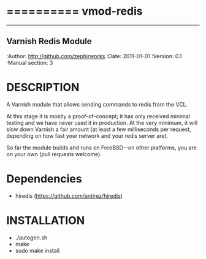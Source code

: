 ==========
vmod-redis
==========

--------------------
Varnish Redis Module
--------------------

:Author: http://github.com/zephirworks
:Date: 2011-01-01
:Version: 0.1
:Manual section: 3
        
DESCRIPTION
===========

A Varnish module that allows sending commands to redis from the VCL.

At this stage it is mostly a proof-of-concept; it has only received minimal
testing and we have never used it in production. At the very minimum, it will
slow down Varnish a fair amount (at least a few milliseconds per request,
depending on how fast your network and your redis server are).

So far the module builds and runs on FreeBSD--on other platforms, you are on your own (pull requests welcome).

Dependencies
============

* hiredis (https://github.com/antirez/hiredis)

INSTALLATION
============

* ./autogen.sh
* make
* sudo make install

